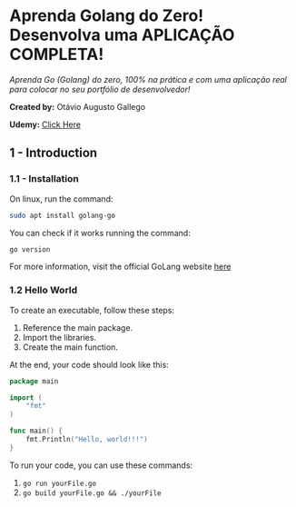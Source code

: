 # Aprenda Golang do Zero! Desenvolva uma APLICAÇÃO COMPLETA!
*Aprenda Go (Golang) do zero, 100% na prática e com uma aplicação real para colocar no seu portfólio de desenvolvedor!*

**Created by:** Otávio Augusto Gallego

**Udemy:** [Click Here](https://www.udemy.com/course/aprenda-golang-do-zero-desenvolva-uma-aplicacao-completa/?couponCode=KEEPLEARNING)


## 1 - Introduction
### 1.1 - Installation

On linux, run the command:
```bash
sudo apt install golang-go
```

You can check if it works running the command:
```bash
go version
```

For more information, visit the official GoLang website [here](https://go.dev/)

### 1.2 Hello World

To create an executable, follow these steps:

1. Reference the main package.
2. Import the libraries.
3. Create the main function.

At the end, your code should look like this:

```go
package main

import (
	"fmt"
)

func main() {
	fmt.Println("Hello, world!!!")
}

```

To run your code, you can use these commands:

1. `go run yourFile.go`
2. `go build yourFile.go && ./yourFile`